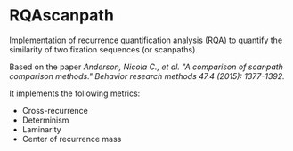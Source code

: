 # RQAscanpath
Implementation of recurrence quantification analysis (RQA) to quantify the similarity of two fixation sequences (or scanpaths).

Based on the paper *Anderson, Nicola C., et al. "A comparison of scanpath comparison methods." Behavior research methods 47.4 (2015): 1377-1392.*

It implements the following metrics:
- Cross-recurrence
- Determinism
- Laminarity
- Center of recurrence mass
